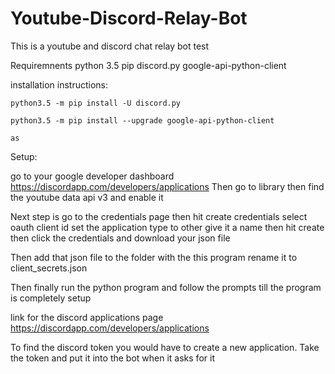 # Youtube-Discord-Relay-Bot
This is a youtube and discord chat relay bot
test

Requiremnents
    python 3.5
    pip
    discord.py
    google-api-python-client
    
installation instructions:

    python3.5 -m pip install -U discord.py
    
    python3.5 -m pip install --upgrade google-api-python-client

    as
    
Setup:

go to your google developer dashboard https://discordapp.com/developers/applications
Then go to library then find the youtube data api v3 and enable it

Next step is go to the credentials page
then hit create credentials select oauth client id
set the application type to other give it a name then hit create
then click the credentials and download your json file

Then add that json file to the folder with the this program
rename it to client_secrets.json

Then finally run the python program and follow the prompts till the program is completely setup

link for the discord applications page https://discordapp.com/developers/applications

To find the discord token you would have to create a new application. 
Take the token and put it into the bot when it asks for it
